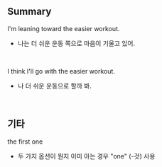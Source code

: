 ## Summary

I'm leaning toward the easier workout.
- 나는 더 쉬운 운동 쪽으로 마음이 기울고 있어.

<br>

I think I'll go with the easier workout.
- 나 더 쉬운 운동으로 할까 봐.

<br>

## 기타

the first one
- 두 가지 옵션이 뭔지 이미 아는 경우 "one" (-것) 사용

